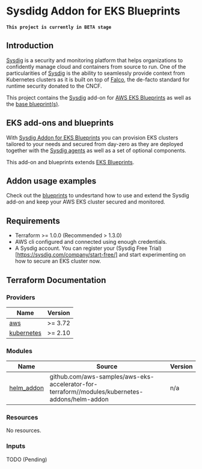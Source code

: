 # Sysdidg Addon for EKS Blueprints

**`This project is currently in BETA stage`**

## Introduction
[Sysdig](https://sysdig.com) is a security and monitoring platform that helps organizations to confidently manage cloud and containers from source to run. One of the particularities of [Sysdig](https://sysdig.com) is the ability to seamlessly provide context from Kubernetes clusters as it is built on top of [Falco](https://falco.org/), the de-facto standard for runtime security donated to the CNCF.

This project contains the [Sysdig](https://sysdig.com) add-on for [AWS EKS Blueprints](https://github.com/aws-ia/terraform-aws-eks-blueprints) as well as the [base blueprint(s)](/blueprints/).

## EKS add-ons and blueprints

With [Sysdig Addon for EKS Blueprints](https://github.com/sysdiglabs/terraform-eksblueprints-sysdig-addon) you can provision EKS clusters tailored to your needs and secured from day-zero as they are deployed together with the [Sysdig agents](https://docs.sysdig.com/en/docs/installation/sysdig-agent/) as well as a set of optional components. 

This add-on and blueprints extends [EKS Blueprints](https://github.com/aws-samples/aws-eks-accelerator-for-terraform).

## Addon usage examples

Check out the [blueprints](/blueprints/) to undesrtand how to use and extend the Sysdig add-on and keep your AWS EKS cluster secured and monitored.

## Requirements

* Terraform >= 1.0.0 (Recommended > 1.3.0)
* AWS cli configured and connected using enough credentials.
* A Sysdig account. You can register your (Sysdig Free Trial)[https://sysdig.com/company/start-free/] and start experimenting on how to secure an EKS cluster now.

## Terraform Documentation

<!--- BEGIN_TF_DOCS --->

### Providers

| Name | Version |
|------|---------|
| <a name="provider_aws"></a> [aws](#provider\_aws) | >= 3.72 |
| <a name="provider_kubernetes"></a> [kubernetes](#provider\_kubernetes) | >= 2.10 |

### Modules

| Name | Source | Version |
|------|--------|---------|
| <a name="module_helm_addon"></a> [helm\_addon](#module\_helm\_addon) | github.com/aws-samples/aws-eks-accelerator-for-terraform//modules/kubernetes-addons/helm-addon | n/a |

### Resources

No resources.

### Inputs

TODO (Pending)
<!--- END_TF_DOCS --->